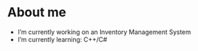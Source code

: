 # About me

- I’m currently working on an Inventory Management System
- I’m currently learning: C++/C#
